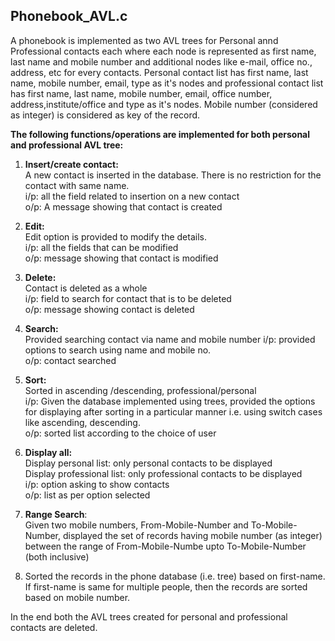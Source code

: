 ## Phonebook_AVL.c

A phonebook is implemented as two AVL trees for Personal annd Professional contacts each where each node is represented as first name, last name and mobile number and additional nodes like e-mail, office no., address, etc for every contacts. Personal contact list has first name, last name, mobile number, email, type as it's nodes and professional contact list has first name, last name, mobile number, email, office number, address,institute/office and type as it's nodes. Mobile number (considered as integer) is considered as key of the record.

**The following functions/operations are implemented for both personal and professional AVL tree:**

1. **Insert/create contact:**  
A new contact is inserted in the database. There is no restriction for the contact with same name.  
i/p: all the field related to insertion on a new contact  
o/p: A message showing that contact is created

2. **Edit:**  
Edit option is provided to modify the details.  
i/p: all the fields that can be modified  
o/p: message showing that contact is modified

3. **Delete:**  
Contact is deleted as a whole  
i/p: field to search for contact that is to be deleted  
o/p: message showing contact is deleted

4. **Search:**  
Provided searching contact via name and mobile number
i/p: provided options to search using name and mobile no.  
o/p: contact searched

5. **Sort:**  
Sorted in ascending /descending, professional/personal  
i/p: Given the database implemented using trees, provided the options for displaying after sorting in a particular manner i.e. using switch cases like ascending, descending.  
o/p: sorted list according to the choice of user

6. **Display all:**  
Display personal list: only personal contacts to be displayed  
Display professional list: only professional contacts to be displayed  
i/p: option asking to show contacts  
o/p: list as per option selected

7. **Range Search**:  
Given two mobile numbers, From-Mobile-Number and To-Mobile-Number, displayed the set of records having mobile number (as integer) between the range of From-Mobile-Numbe upto To-Mobile-Number (both inclusive)

8. Sorted the records in the phone database (i.e. tree) based on first-name. If first-name is same for multiple people, then the records are sorted based on mobile number.  

In the end both the AVL trees created for personal and professional contacts are deleted.

